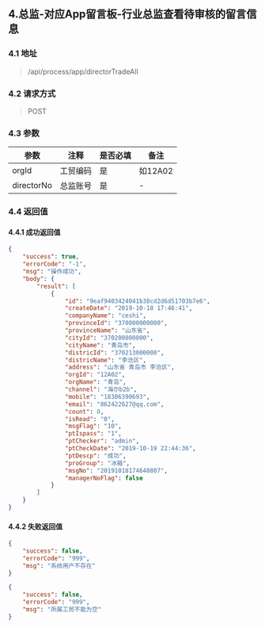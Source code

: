 ## 4.总监-对应App留言板-行业总监查看待审核的留言信息

### 4.1 地址
> /api/process/app/directorTradeAll

### 4.2 请求方式
> POST

### 4.3 参数

|  参数   | 注释  |是否必填  |备注  |
|  ----  | ----  |----  |----  |
| orgId  | 工贸编码 | 是 | 如12A02
| directorNo  | 总监账号 | 是 | -

### 4.4 返回值

#### 4.4.1 成功返回值
```json
{
    "success": true,
    "errorCode": "-1",
    "msg": "操作成功",
    "body": {
        "result": [
            {
                "id": "9eaf9403424041b38cd2d6d51703b7e6",
                "createDate": "2019-10-18 17:46:41",
                "companyName": "ceshi",
                "provinceId": "370000000000",
                "provinceName": "山东省",
                "cityId": "370200000000",
                "cityName": "青岛市",
                "districId": "370213000000",
                "districName": "李沧区",
                "address": "山东省 青岛市 李沧区",
                "orgId": "12A02",
                "orgName": "青岛",
                "channel": "海尔b2b",
                "mobile": "18306390693",
                "email": "862422627@qq.com",
                "count": 0,
                "isRead": "0",
                "msgFlag": "10",
                "ptIspass": "1",
                "ptChecker": "admin",
                "ptCheckDate": "2019-10-19 22:44:36",
                "ptDescp": "成功",
                "proGroup": "冰箱",
                "msgNo": "20191018174640807",
                "managerNoFlag": false
            }
        ]
    }
}
```

#### 4.4.2 失败返回值

```json
{
    "success": false,
    "errorCode": "999",
    "msg": "系统用户不存在"
}

```

```json
{
    "success": false,
    "errorCode": "999",
    "msg": "所属工贸不能为空"
}

```